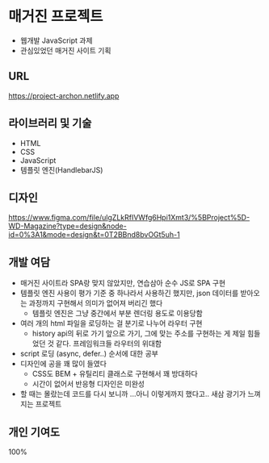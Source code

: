 # 매거진 프로젝트
- 웹개발 JavaScript 과제
- 관심있었던 매거진 사이트 기획

## URL
https://project-archon.netlify.app

## 라이브러리 및 기술
- HTML
- CSS
- JavaScript
- 템플릿 엔진(HandlebarJS)

## 디자인
https://www.figma.com/file/ulgZLkRfIVWfg6Hpi1Xmt3/%5BProject%5D-WD-Magazine?type=design&node-id=0%3A1&mode=design&t=0T2BBnd8bvOGt5uh-1

## 개발 여담
- 매거진 사이트라 SPA랑 맞지 않았지만, 연습삼아 순수 JS로 SPA 구현
- 템플릿 엔진 사용이 평가 기준 중 하나라서 사용하긴 했지만, json 데이터를 받아오는 과정까지 구현해서 의미가 없어져 버리긴 했다
  - 템플릿 엔진은 그냥 중간에서 부분 렌더링 용도로 이용당함 
- 여러 개의 html 파일을 로딩하는 걸 분기로 나누어 라우터 구현
  - history api의 뒤로 가기 앞으로 가기, 그에 맞는 주소를 구현하는 게 제일 힘들었던 것 같다. 프레임워크들 라우터의 위대함
- script 로딩 (async, defer..) 순서에 대한 공부
- 디자인에 공을 꽤 많이 들였다
  - CSS도 BEM + 유틸리티 클래스로 구현해서 꽤 방대하다
  - 시간이 없어서 반응형 디자인은 미완성
- 할 때는 몰랐는데 코드를 다시 보니까 ...아니 이렇게까지 했다고.. 새삼 광기가 느껴지는 프로젝트

## 개인 기여도
100%

